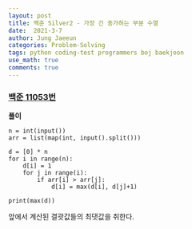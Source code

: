 ```yaml
---
layout: post
title: 백준 Silver2 - 가장 긴 증가하는 부분 수열
date:  2021-3-7
author: Jung Jaeeun
categories: Problem-Solving
tags: python coding-test programmers boj baekjoon
use_math: true
comments: true
---
```


### [백준 11053번](https://www.acmicpc.net/problem/11053)

**풀이**

```python3
n = int(input())
arr = list(map(int, input().split()))

d = [0] * n
for i in range(n):
    d[i] = 1
    for j in range(i):
        if arr[i] > arr[j]:
            d[i] = max(d[i], d[j]+1)

print(max(d))
```

앞에서 계산된 결괏값들의 최댓값을 취한다.